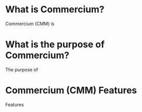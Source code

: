 
What is Commercium?
============================
Commercium (CMM) is


What is the purpose of Commercium?
=======================================
The purpose of 




Commercium (CMM) Features
=====================================
Features
